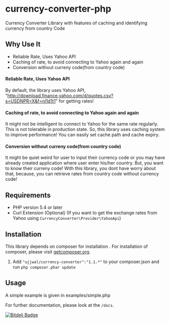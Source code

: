 currency-converter-php
======================

Currency Converter Library with features of caching and identifying currency from country Code

## Why Use It

* Reliable Rate, Uses Yahoo API
* Caching of rate, to avoid connecting to Yahoo again and again
* Conversion without curreny code(from country code)


#### Reliable Rate, Uses Yahoo API
By default, the library uses Yahoo API, "http://download.finance.yahoo.com/d/quotes.csv?s=USDNPR=X&f=nl1d1t1" for getting rates!

#### Caching of rate, to avoid connecting to Yahoo again and again
It might not be intelligent to connect to Yahoo for the same rate regularly. This is not tolerable in production state.
So, this library uses caching system to improve performance! You can easily set cache path and cache expiry.


#### Conversion without curreny code(from country code)
It might be quiet weird for user to input their currency code or you may have already created application where user enter his/her country. But, you want to know their curreny code!
With this library, you dont have worry about that, because, you can retrieve rates from country code without currency code!


## Requirements

* PHP version 5.4 or later
* Curl Extension (Optional) (If you want to get the exchange rates from Yahoo using `CurrencyConverter\Provider\YahooApi`)

## Installation
This library depends on composer for installation . For installation of composer, please visit [getcomposer.org](getcomposer.org). 

1. Add `"ujjwal/currency-converter":"1.1.*"` to your composer.json and run `php composer.phar update`

## Usage
A simple example is given in examples/simple.php

For further documentation, please look at the `/docs`.

[![Bitdeli Badge](https://d2weczhvl823v0.cloudfront.net/ojhaujjwal/currency-converter-php/trend.png)](https://bitdeli.com/free "Bitdeli Badge")

